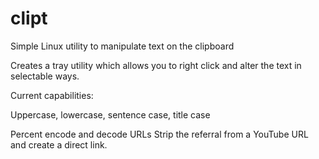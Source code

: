 # clipt
Simple Linux utility to manipulate text on the clipboard

Creates a tray utility which allows you to right click and alter the text in selectable ways.

Current capabilities:

Uppercase, lowercase, sentence case, title case

Percent encode and decode URLs
Strip the referral from a YouTube URL and create a direct link.
